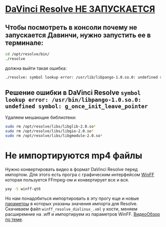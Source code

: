 # [DaVinci Resolve НЕ ЗАПУСКАЕТСЯ](https://www.youtube.com/watch?v=9scpXdp1PxI)

## Чтобы посмотреть в консоли почему не запускается Давинчи, нужно запустить ее в терминале:

```bash
cd /opt/resolve/bin/
./resolve
```
должна выйти такая ошибка:
```bash
./resolve: symbol lookup error: /usr/lib/libpango-1.0.so.0: undefined symbol: g_once_init_leave_pointer
```

## Решение ошибки в DaVinci Resolve `symbol lookup error: /usr/bin/libpango-1.0.so.0: undefined symbol: g_once_init_leave_pointer`

Удаляем мешающие библиотеки: 
```bash
sudo rm /opt/resolve/libs/libglib-2.0.so*
sudo rm /opt/resolve/libs/libgio-2.0.so*
sudo rm /opt/resolve/libs/libgmodule-2.0.so*
```

# Не импортируются mp4 файлы

Нужно конвертировать видео в формат DaVinci Resolve перед импортом. Для этого есть програ с графическим интерфейсом [WinFF](https://github.com/WinFF/winff) которая пользуется FFmpeg-ом и конвертирует все и вся.

```bash
yay -S winff-qt6
```
Но нам понадобиться импортировать в эту прогу еще и новые [параметры](https://github.com/Ephiderium/Konstantin/tree/main) в которых указаны значения импорта для Resolve. Скачиваем файл `winff_resolve_diolinux_.xml` у кости, меняем расширемние на .wff и импортируем из параметров WinFF. [ВидеоОбзор по теме](https://www.youtube.com/watch?v=BCjGr_jUyag).


